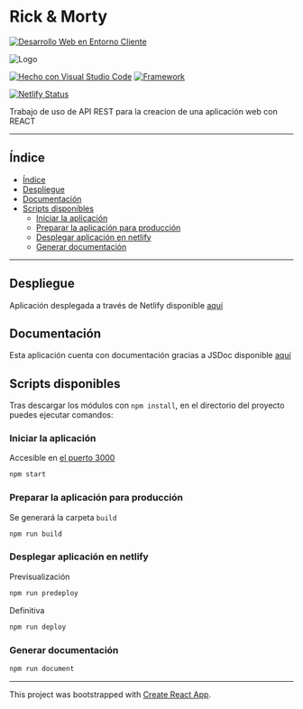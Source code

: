 # Rick & Morty

[![Desarrollo Web en Entorno Cliente](https://img.shields.io/badge/Asignatura-DWEC-a6cf69?style=for-the-badge)](https://iesrafaelalberti.es/c-f-g-s-desarrollo-de-aplicaciones-web/)

![Logo](https://cdn.shopify.com/s/files/1/0346/8063/5529/collections/rick-morty-collection-banner_1400x.jpg?v=1590095280)

[![Hecho con Visual Studio Code](https://badges.aleen42.com/src/visual_studio_code.svg)](https://code.visualstudio.com/)
[![Framework](https://badges.aleen42.com/src/react.svg)](https://reactjs.org/)

[![Netlify Status](https://api.netlify.com/api/v1/badges/a40f5715-ee44-4d63-93ae-6307b786de26/deploy-status)](https://app.netlify.com/sites/rick-and-morty-proyecto1/deploys)

Trabajo de uso de API REST para la creacion de una aplicación web con REACT

---

## Índice


- [Índice](#índice)
- [Despliegue](#despliegue)
- [Documentación](#documentación)
- [Scripts disponibles](#scripts-disponibles)
  - [Iniciar la aplicación](#iniciar-la-aplicación)
  - [Preparar la aplicación para producción](#preparar-la-aplicación-para-producción)
  - [Desplegar aplicación en netlify](#desplegar-aplicación-en-netlify)
  - [Generar documentación](#generar-documentación)

---

## Despliegue

Aplicación desplegada a través de Netlify disponible [aquí](https://rick-and-morty-proyecto1.netlify.app/)

## Documentación

Esta aplicación cuenta con documentación gracias a JSDoc disponible [aquí](https://salem404.github.io/DWEC-Proyecto1/index.html)

## Scripts disponibles

Tras descargar los módulos con `npm install`, en el directorio del proyecto puedes ejecutar comandos:

### Iniciar la aplicación

Accesible en [el puerto 3000](http://localhost:3000)

```bash
npm start
```

### Preparar la aplicación para producción

Se generará la carpeta `build`

```bash
npm run build
```

### Desplegar aplicación en netlify

Previsualización

```bash
npm run predeploy
```

Definitiva

```bash
npm run deploy
```

### Generar documentación

```bash
npm run document
```

---

This project was bootstrapped with [Create React App](https://github.com/facebook/create-react-app).
